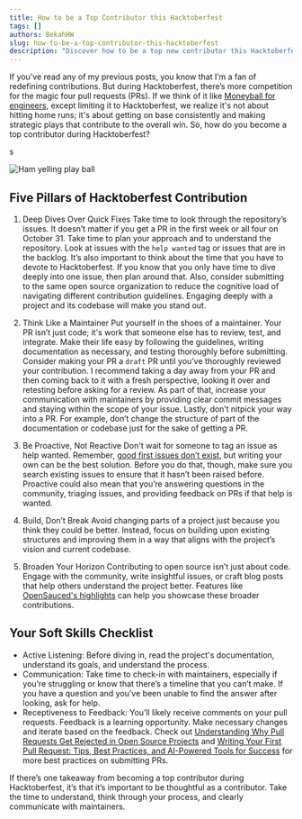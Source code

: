 ```yaml
---
title: How to be a Top Contributor this Hacktoberfest
tags: []
authors: BekahHW
slug: how-to-be-a-top-contributor-this-hacktoberfest
description: "Discover how to be a top new contributor this Hacktoberfest. "
---
```


If you’ve read any of my previous posts, you know that I’m a fan of redefining contributions. But during Hacktoberfest, there’s more competition for the magic four pull requests (PRs). If we think of it like [Moneyball for engineers](https://opensauced.pizza/blog/moneyball-for-engineers), except limiting it to Hacktoberfest, we realize it's not about hitting home runs; it's about getting on base consistently and making strategic plays that contribute to the overall win. So, how do you become a top contributor during Hacktoberfest? 

<!-- truncate -->
s

![Ham yelling play ball](https://media.giphy.com/media/QtoG24OvehcYUhf7mI/giphy.gif)

## Five Pillars of Hacktoberfest Contribution
1. Deep Dives Over Quick Fixes
Take time to look through the repository’s issues. It doesn’t matter if you get a PR in the first week or all four on October 31. Take time to plan your approach and to understand the repository. Look at issues with the `help wanted` tag or issues that are in the backlog. It’s also important to think about the time that you have to devote to Hacktoberfest. If you know that you only have time to dive deeply into one issue, then plan around that. Also, consider submitting to the same open source organization to reduce the cognitive load of navigating different contribution guidelines. Engaging deeply with a project and its codebase will make you stand out.

2. Think Like a Maintainer
Put yourself in the shoes of a maintainer. Your PR isn’t just code; it's work that someone else has to review, test, and integrate. Make their life easy by following the guidelines, writing documentation as necessary, and testing thoroughly before submitting. Consider making your PR a `draft` PR until you’ve thoroughly reviewed your contribution. I recommend taking a day away from your PR and then coming back to it with a fresh perspective, looking it over and retesting before asking for a review. As part of that, increase your communication with maintainers by providing clear commit messages and staying within the scope of your issue. Lastly, don’t nitpick your way into a PR. For example, don’t change the structure of part of the documentation or codebase just for the sake of getting a PR.

3. Be Proactive, Not Reactive
Don't wait for someone to tag an issue as help wanted. Remember, [good first issues don’t exist](https://opensauced.pizza/blog/good-first-issues-dont-exist), but writing your own can be the best solution. Before you do that, though, make sure you search existing issues to ensure that it hasn’t been raised before. Proactive could also mean that you’re answering questions in the community, triaging issues, and providing feedback on PRs if that help is wanted.

4. Build, Don’t Break
Avoid changing parts of a project just because you think they could be better. Instead, focus on building upon existing structures and improving them in a way that aligns with the project’s vision and current codebase.

5. Broaden Your Horizon
Contributing to open source isn’t just about code. Engage with the community, write insightful issues, or craft blog posts that help others understand the project better. Features like [OpenSauced's highlights](https://insights.opensauced.pizza/feed) can help you showcase these broader contributions.

## Your Soft Skills Checklist
- Active Listening: Before diving in, read the project's documentation, understand its goals, and understand the process. 
- Communication: Take time to check-in with maintainers, especially if you’re struggling or know that there’s a timeline that you can’t make. If you have a question and you’ve been unable to find the answer after looking, ask for help. 
- Receptiveness to Feedback: You’ll likely receive comments on your pull requests. Feedback is a learning opportunity. Make necessary changes and iterate based on the feedback. Check out  [Understanding Why Pull Requests Get Rejected in Open Source Projects](https://dev.to/opensauced/understanding-why-pull-requests-get-rejected-in-open-source-projects-1jd0) and [Writing Your First Pull Request: Tips, Best Practices, and AI-Powered Tools for Success](https://dev.to/opensauced/writing-your-first-pull-request-tips-best-practices-and-ai-powered-tools-for-success-3bg9) for more best practices on submitting PRs.

If there’s one takeaway from becoming a top contributor during Hacktoberfest, it’s that it’s important to be thoughtful as a contributor. Take the time to understand, think through your process, and clearly communicate with maintainers. 
